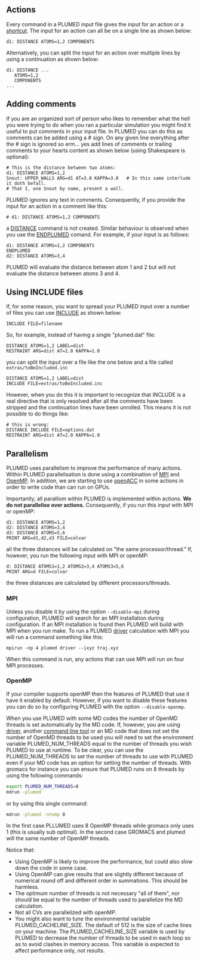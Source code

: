 Actions
-------

Every command in a PLUMED input file gives the input for an action or a [shortcut](shortcuts.md). The input for an action 
can all be on a single line as shown below:

```plumed
d1: DISTANCE ATOMS=1,2 COMPONENTS
```

Alternatively, you can split the input for an action over multiple lines by using a continuation as shown below:

```plumed
d1: DISTANCE ...
   ATOMS=1,2 
   COMPONENTS
...
```

## Adding comments

If you are an organized sort of person who likes to remember what the hell you were trying to do when you ran a
particular simulation you might find it useful to put comments in your input file.  In PLUMED you can do this as
comments can be added using a # sign.  On any given line everything after the # sign is ignored so
erm... yes add lines of comments or trailing comments to your hearts content as shown below (using Shakespeare is optional):

```plumed
# This is the distance between two atoms:
d1: DISTANCE ATOMS=1,2
Snout: UPPER_WALLS ARG=d1 AT=3.0 KAPPA=3.0   # In this same interlude it doth befall.
# That I, one Snout by name, present a wall.
```

PLUMED ignores any text in comments.  Consequently, if you provide the input for an action in a comment like this:

```plumed
# d1: DISTANCE ATOMS=1,2 COMPONENTS
```

a [DISTANCE](DISTANCE.md) command is not created. Similar behaviour is observed when you use the [ENDPLUMED](ENDPLUMED.md) comand.  For example, if your 
input is as follows:

```plumed
d1: DISTANCE ATOMS=1,2 COMPONENTS
ENDPLUMED
d2: DISTANCE ATOMS=3,4
```

PLUMED will evaluate the distance between atom 1 and 2 but will not evaluate the distance between atoms 3 and 4.

## Using INCLUDE files

If, for some reason, you want to spread your PLUMED input over a number of files you can use [INCLUDE](INCLUDE.md) as shown below:

````
INCLUDE FILE=filename
````

So, for example, instead of having a single "plumed.dat" file:

```plumed
DISTANCE ATOMS=1,2 LABEL=dist
RESTRAINT ARG=dist AT=2.0 KAPPA=1.0
```

you can split the input over a file like the one below and a file called `extras/toBeIncluded.inc` 

```plumed
DISTANCE ATOMS=1,2 LABEL=dist
INCLUDE FILE=extras/toBeIncluded.inc
```

However, when you do this it is important to recognize that INCLUDE is a real directive that is only resolved
after all the comments have been stripped and the continuation lines have been unrolled.  This means it
is not possible to do things like:

```plumed
# this is wrong:
DISTANCE INCLUDE FILE=options.dat
RESTRAINT ARG=dist AT=2.0 KAPPA=1.0
```

## Parallelism

PLUMED uses parallelism to improve the performance of many actions.  Within PLUMED parallelisation is done using a combination of
[MPI](https://en.wikipedia.org/wiki/Message_Passing_Interface) and [OpenMP](https://en.wikipedia.org/wiki/OpenMP).  In addition, 
we are starting to use [openACC](https://www.openacc.org) in some actions in order to write code than can run on GPUs.

Importantly, all parallism within PLUMED is implemented within actions.  __We do not parallelise over actions.__  Consequently, if you run 
this input with MPI or openMP:

```plumed
d1: DISTANCE ATOMS=1,2
d2: DISTANCE ATOMS=3,4
d3: DISTANCE ATOMS=5,6
PRINT ARG=d1,d2,d3 FILE=colvar
``` 

all the three distances will be calculated on "the same processor/thread."  If, however, you run the following input with MPI or openMP:

```plumed
d: DISTANCE ATOMS1=1,2 ATOMS2=3,4 ATOMS3=5,6
PRINT ARG=d FILE=colvar
```

the three distances are calculated by different processors/threads.

### MPI

Unless you disable it by using the option `--disable-mpi` during configuration, PLUMED will search for an MPI installation during configuration.
If an MPI installation is found then PLUMED will build with MPI when you run make.  To run a PLUMED [driver](driver.md) calculation with MPI you 
will run a command something like this:

```plumed
mpirun -np 4 plumed driver --ixyz traj.xyz
``` 

When this command is run, any actions that can use MPI will run on four MPI processes.

### OpenMP

If your compiler supports openMP then the features of PLUMED that use it have it enabled by default.  However, if you want to disable 
these features you can do so by configuring PLUMED with the option  `--disable-openmp`.

When you use PLUMED with some MD codes the number of OpenMD threads is set automatically by the MD code. If, however, you are using [driver](driver.md),
another [command line tool](module_cltools.md) or an MD code that does not set the number of OpenMD threads to be used you will need to set the environment 
variable PLUMED\_NUM\_THREADS equal to the number of threads you wish PLUMED to use at runtime.  To be clear, you can use the PLUMED\_NUM\_THREADS to set 
the number of threads to use with PLUMED even if your MD code has an option for setting the number of threads.  With gromacs for instance you can ensure
that PLUMED runs on 8 threads by using the following commands: 

```bash
export PLUMED_NUM_THREADS=8
mdrun -plumed
```

or by using this single command:

```bash
mdrun -plumed -ntomp 8
```

In the first case PLLUMED uses 8 OpenMP threads while gromacs only uses 1 (this is usually sub optimal).
In the second case GROMACS and plumed will the same number of OpenMP threads.

Notice that:

- Using OpenMP is likely to improve the performance, but could also slow down the code in some case.
- Using OpenMP can give results that are slightly different because of numerical round off and different order in summations. This should be harmless.
- The optimum number of threads is not necessary "all of them", nor should be equal to the number of threads used to parallelize the MD calculation. 
- Not all CVs are parallelized with openMP. 
- You might also want to tune the environmental variable PLUMED\_CACHELINE\_SIZE.
  The default of 512 is the size of cache lines on your machine. The PLUMED\_CACHELINE\_SIZE variable is used
  by PLUMED to decrease the number of threads to be used in each loop so as to avoid clashes in memory access. This variable is expected to affect performance only, not results.




